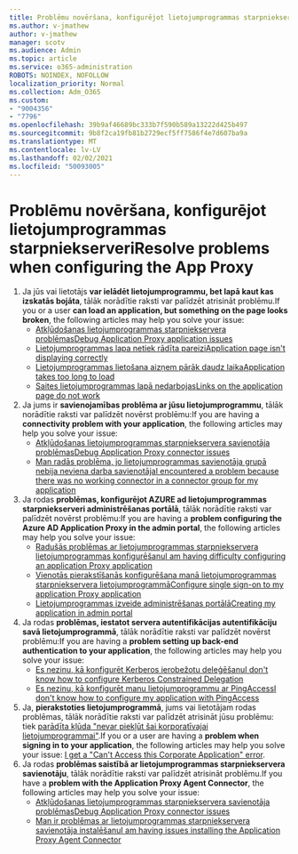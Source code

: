 ```yaml
---
title: Problēmu novēršana, konfigurējot lietojumprogrammas starpniekserveri
ms.author: v-jmathew
author: v-jmathew
manager: scotv
ms.audience: Admin
ms.topic: article
ms.service: o365-administration
ROBOTS: NOINDEX, NOFOLLOW
localization_priority: Normal
ms.collection: Adm_O365
ms.custom:
- "9004356"
- "7796"
ms.openlocfilehash: 39b9af46689bc333b7f590b589a13222d425b497
ms.sourcegitcommit: 9b8f2ca19fb81b2729ecf5ff7586f4e7d607ba9a
ms.translationtype: MT
ms.contentlocale: lv-LV
ms.lasthandoff: 02/02/2021
ms.locfileid: "50093005"
---
```

# <a name="resolve-problems-when-configuring-the-app-proxy"></a><span data-ttu-id="d55e3-102">Problēmu novēršana, konfigurējot lietojumprogrammas starpniekserveri</span><span class="sxs-lookup"><span data-stu-id="d55e3-102">Resolve problems when configuring the App Proxy</span></span>

1. <span data-ttu-id="d55e3-103">Ja jūs vai lietotājs **var ielādēt lietojumprogrammu, bet lapā kaut kas izskatās bojāta**, tālāk norādītie raksti var palīdzēt atrisināt problēmu.</span><span class="sxs-lookup"><span data-stu-id="d55e3-103">If you or a user **can load an application, but something on the page looks broken**, the following articles may help you solve your issue:</span></span>
    - [<span data-ttu-id="d55e3-104">Atkļūdošanas lietojumprogrammas starpniekservera problēmas</span><span class="sxs-lookup"><span data-stu-id="d55e3-104">Debug Application Proxy application issues</span></span>](https://docs.microsoft.com/azure/active-directory/manage-apps/application-proxy-debug-apps)
    - [<span data-ttu-id="d55e3-105">Lietojumprogrammas lapa netiek rādīta pareizi</span><span class="sxs-lookup"><span data-stu-id="d55e3-105">Application page isn't displaying correctly</span></span>](https://docs.microsoft.com/azure/active-directory/application-proxy-page-appearance-broken-problem)
    - [<span data-ttu-id="d55e3-106">Lietojumprogrammas lietošana aizņem pārāk daudz laika</span><span class="sxs-lookup"><span data-stu-id="d55e3-106">Application takes too long to load</span></span>](https://docs.microsoft.com/azure/active-directory/application-proxy-page-load-speed-problem)
    - [<span data-ttu-id="d55e3-107">Saites lietojumprogrammas lapā nedarbojas</span><span class="sxs-lookup"><span data-stu-id="d55e3-107">Links on the application page do not work</span></span>](https://docs.microsoft.com/azure/active-directory/application-proxy-page-links-broken-problem)
2. <span data-ttu-id="d55e3-108">Ja jums ir **savienojamības problēma ar jūsu lietojumprogrammu**, tālāk norādītie raksti var palīdzēt novērst problēmu:</span><span class="sxs-lookup"><span data-stu-id="d55e3-108">If you are having a **connectivity problem with your application**, the following articles may help you solve your issue:</span></span>
    - [<span data-ttu-id="d55e3-109">Atkļūdošanas lietojumprogrammas starpniekservera savienotāja problēmas</span><span class="sxs-lookup"><span data-stu-id="d55e3-109">Debug Application Proxy connector issues</span></span>](https://docs.microsoft.com/azure/active-directory/manage-apps/application-proxy-debug-connectors)
    - [<span data-ttu-id="d55e3-110">Man radās problēma, jo lietojumprogrammas savienotāja grupā nebija neviena darba savienotāja</span><span class="sxs-lookup"><span data-stu-id="d55e3-110">I encountered a problem because there was no working connector in a connector group for my application</span></span>](https://docs.microsoft.com/azure/active-directory/application-proxy-connectivity-no-working-connector)
3. <span data-ttu-id="d55e3-111">Ja rodas **problēmas, konfigurējot AZURE ad lietojumprogrammas starpniekserveri administrēšanas portālā**, tālāk norādītie raksti var palīdzēt novērst problēmu:</span><span class="sxs-lookup"><span data-stu-id="d55e3-111">If you are having a **problem configuring the Azure AD Application Proxy in the admin portal**, the following articles may help you solve your issue:</span></span>
    - [<span data-ttu-id="d55e3-112">Radušās problēmas ar lietojumprogrammas starpniekservera lietojumprogrammas konfigurēšanu</span><span class="sxs-lookup"><span data-stu-id="d55e3-112">I am having difficulty configuring an application Proxy application</span></span>](https://docs.microsoft.com/azure/active-directory/application-proxy-config-how-to)
    - [<span data-ttu-id="d55e3-113">Vienotās pierakstīšanās konfigurēšana manā lietojumprogrammas starpniekservera lietojumprogrammā</span><span class="sxs-lookup"><span data-stu-id="d55e3-113">Configure single sign-on to my application Proxy application</span></span>](https://docs.microsoft.com/azure/active-directory/application-proxy-config-sso-how-to)
    - [<span data-ttu-id="d55e3-114">Lietojumprogrammas izveide administrēšanas portālā</span><span class="sxs-lookup"><span data-stu-id="d55e3-114">Creating my application in admin portal</span></span>](https://docs.microsoft.com/azure/active-directory/application-proxy-config-problem)
4. <span data-ttu-id="d55e3-115">Ja rodas **problēmas, iestatot servera autentifikācijas autentifikāciju savā lietojumprogrammā**, tālāk norādītie raksti var palīdzēt novērst problēmu:</span><span class="sxs-lookup"><span data-stu-id="d55e3-115">If you are having a **problem setting up back-end authentication to your application**, the following articles may help you solve your issue:</span></span>
    - [<span data-ttu-id="d55e3-116">Es nezinu, kā konfigurēt Kerberos ierobežotu deleģēšanu</span><span class="sxs-lookup"><span data-stu-id="d55e3-116">I don't know how to configure Kerberos Constrained Delegation</span></span>](https://docs.microsoft.com/azure/active-directory/application-proxy-back-end-kerberos-constrained-delegation-how-to)
    - [<span data-ttu-id="d55e3-117">Es nezinu, kā konfigurēt manu lietojumprogrammu ar PingAccess</span><span class="sxs-lookup"><span data-stu-id="d55e3-117">I don't know how to configure my application with PingAccess</span></span>](https://docs.microsoft.com/azure/active-directory/application-proxy-back-end-ping-access-how-to)
5. <span data-ttu-id="d55e3-118">Ja, **pierakstoties lietojumprogrammā**, jums vai lietotājam rodas problēmas, tālāk norādītie raksti var palīdzēt atrisināt jūsu problēmu: tiek [parādīta kļūda "nevar piekļūt šai korporatīvajai lietojumprogrammai"](https://docs.microsoft.com/azure/active-directory/application-proxy-sign-in-bad-gateway-timeout-error).</span><span class="sxs-lookup"><span data-stu-id="d55e3-118">If you or a user are having a **problem when signing in to your application**, the following articles may help you solve your issue: [I get a "Can't Access this Corporate Application" error](https://docs.microsoft.com/azure/active-directory/application-proxy-sign-in-bad-gateway-timeout-error).</span></span>
6. <span data-ttu-id="d55e3-119">Ja rodas **problēmas saistībā ar lietojumprogrammas starpniekservera savienotāju**, tālāk norādītie raksti var palīdzēt atrisināt problēmu.</span><span class="sxs-lookup"><span data-stu-id="d55e3-119">If you have a **problem with the Application Proxy Agent Connector**, the following articles may help you solve your issue:</span></span>
    - [<span data-ttu-id="d55e3-120">Atkļūdošanas lietojumprogrammas starpniekservera savienotāja problēmas</span><span class="sxs-lookup"><span data-stu-id="d55e3-120">Debug Application Proxy connector issues</span></span>](https://docs.microsoft.com/azure/active-directory/manage-apps/application-proxy-debug-connectors)
    - [<span data-ttu-id="d55e3-121">Man ir problēmas ar lietojumprogrammas starpniekservera savienotāja instalēšanu</span><span class="sxs-lookup"><span data-stu-id="d55e3-121">I am having issues installing the Application Proxy Agent Connector</span></span>](https://docs.microsoft.com/azure/active-directory/application-proxy-connector-installation-problem)
